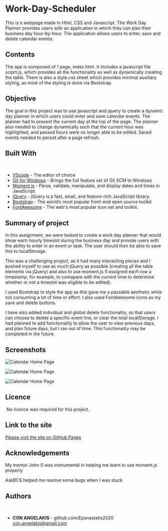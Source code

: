 # Work-Day-Scheduler

This is a webpage made in Html, CSS and Javascript. The Work Day Planner provides users with an application in which they can plan their business day hour-by-hour. The application allows users to enter, save and delete calendar events. 
​
## Contents
<p>
The app is composed of 1 page, index.html. It includes a javascript file sciprt.js, which provides all the functionality as well as dynamically creating the table. There is also a style.css sheet which provides minimal auxiliary styling, as most of the styling is done via Bootstrap.
</p>

## Objective
<p>
The goal in this project was to use javascript and jquery to create a dynamic day planner in which users could enter and save calendar events. The planner had to present the current day at the top of the page. The planner also needed to change dynamically such that the current hour was highlighted, and passed hours were no longer able to be edited. Saved events needed to persist after a page refresh.
</p>

## Built With
​
* [VScode](https://code.visualstudio.com/) - The editor of choice
* [Git for Windows](https://gitforwindows.org/) - Brings the full feature set of Git SCM to Windows
* [Moment.js](https://momentjs.com/) - Parse, validate, manipulate, and display dates and times in JavaScript.
* [jQuery](https://jquery.com/) - jQuery is a fast, small, and feature-rich JavaScript library.
* [Bootstrap](https://getbootstrap.com/) - The world’s most popular front-end open source toolkit
* [FontAwesome](https://fontawesome.com/) - The web's most popular icon set and toolkit.
​
## Summary of project
In this assignment, we were tasked to create a work day planner that would show each hourly timeslot during the business day and provide users with the ability to enter in an event or task. The user should then be able to save this to localStorage. 

This was a challenging project, as it had many interacting pieces and I pushed myself to use as much jQuery as possible (creating all the table elements via jQuery) and also to use moment.js (I assigned each row a timestamp, for example, to comapare with the current time to determine whether or not a timeslot was eligible to be edited).

I used Bootstrap to style the app as this gave me a passable aesthetic while not consuming a lot of time or effort. I also used FontAwesome icons as my save and delete buttons.

I have also added individual and global delete functionality, so that users can choose to delete a specific event line, or clear the total localStorage. I had planned to add functionality to allow the user to view previous days, and plan future days, but I ran out of time. This functionality may be completed in the future.

## Screenshots

![Calendar Home Page](https://user-images.githubusercontent.com/65388616/93438185-4cb5d780-f910-11ea-9391-cdba692d2a11.JPG)

![Calendar Home Page](https://user-images.githubusercontent.com/65388616/93438259-66571f00-f910-11ea-8a1d-a4e7136884f9.JPG)

![Calendar Home Page](https://user-images.githubusercontent.com/65388616/93438317-7969ef00-f910-11ea-8bf5-f2121ab0e126.JPG)


## Licence
​
No licence was required for this project.
​
## Link to the site
<a href="https://epanastatis2020.github.io/Work-Day-Scheduler/">Please visit the site on GitHub Pages</a>

## Acknowledgements

My mentor John S was instrumental in helping me learn to use moment.js properly

AskBCS helped me resolve some bugs when I was stuck

## Authors
​
* **CON ANGELAKIS** - 
github.com/Epanastatis2020
con.angelakis@gmail.com